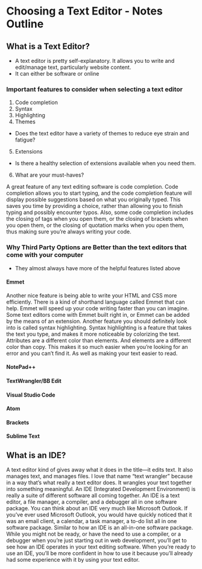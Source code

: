 # Choosing a Text Editor - Notes Outline

## What is a Text Editor?

- A text editor is pretty self-explanatory. It allows you to write and edit/manage text, particularly website content.
- It can either be software or online

### Important features to consider when selecting a text editor
1. Code completion
2. Syntax
3. Highlighting
4. Themes 
  - Does the text editor have a variety of themes to reduce eye strain and
fatigue? 
5. Extensions
  - Is there a healthy selection of extensions available when you need them. 
6. What are your must-haves?

A great feature of any text editing software is code completion. Code
completion allows you to start typing, and the code completion
feature will display possible suggestions based on what you originally
typed. This saves you time by providing a choice, rather than allowing
you to finish typing and possibly encounter typos.
Also, some code completion includes the closing of tags when you
open them, or the closing of brackets when you open them, or the 
closing of quotation marks when you open them, thus making sure
you’re always writing your code.

### Why Third Party Options are Better than the text editors that come with your computer
- They almost always have more of the helpful features listed above

#### Emmet

Another nice feature is being able to write your HTML and CSS more
efficiently. There is a kind of shorthand language called Emmet that
can help. Emmet will speed up your code writing faster than you can
imagine. Some text editors come with Emmet built right in, or
Emmet can be added by the means of an extension.
Another feature you should definitely look into is called syntax
highlighting. Syntax highlighting is a feature that takes the text you
type, and makes it more noticeable by colorizing the text. Attributes
are a different color than elements. And elements are a different color
than copy. This makes it so much easier when you’re looking for an
error and you can’t find it. As well as making your text easier to read.

#### NotePad++
#### TextWrangler/BB Edit
#### Visual Studio Code
#### Atom
#### Brackets
#### Sublime Text


## What is an IDE?
A text editor kind of gives away what it does in the title—it edits text.
It also manages text, and manages files. I love that name “text
wrangler” because in a way that’s what really a text editor does. It
wrangles your text together into something meaningful.
An IDE (Integrated Development Environment) is really a suite of
different software all coming together. An IDE is a text editor, a file
manager, a compiler, and a debugger all in one software package.
You can think about an IDE very much like Microsoft Outlook. If
you’ve ever used Microsoft Outlook, you would have quickly noticed
that it was an email client, a calendar, a task manager, a to-do list all
in one software package. Similar to how an IDE is an all-in-one
software package.
While you might not be ready, or have the need to use a compiler, or
a debugger when you’re just starting out in web development, you’ll
get to see how an IDE operates in your text editing software. When
you’re ready to use an IDE, you’ll be more confident in how to use it
because you’ll already had some experience with it by using your text
editor.
